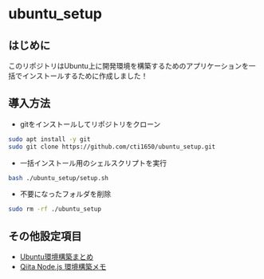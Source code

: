 # ubuntu_setup

## はじめに

このリポジトリはUbuntu上に開発環境を構築するためのアプリケーションを一括でインストールするために作成しました！

## 導入方法

- gitをインストールしてリポジトリをクローン
```bash
sudo apt install -y git
sudo git clone https://github.com/cti1650/ubuntu_setup.git
```
- 一括インストール用のシェルスクリプトを実行
```bash
bash ./ubuntu_setup/setup.sh
```
- 不要になったフォルダを削除
```bash
sudo rm -rf ./ubuntu_setup
```

## その他設定項目
- [Ubuntu環境構築まとめ](https://www.webcyou.com/?p=9234)
- [Qiita Node.js 環境構築メモ](https://qiita.com/megane42/items/dcd71c317b0062522068)
